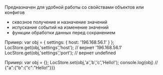 Предназначен для удобной работы со свойствами объектов или конфигов
 * сквозное получение и назначение значений
 * испускание событий на изменение значений
 * функции обработки данных перед сохранением

Пример:
	var obj = {
		settings: {
			host: '196.168.56.1'
		}
	};
	LocStore.get(obj,'settings','host'); // вернет '196.168.56.1'
	LocStore.get(obj,'settings','port'); // вернет undefined

Пример:
	var obj = {};
	LocStore.set(obj,'a','b','c','Hello!');
	console.log(obj) // {"a":{"b":{"c":"Hello!"}}}